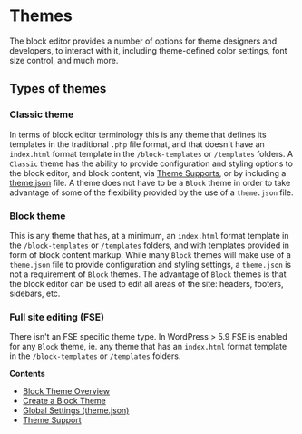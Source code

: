 # Themes

The block editor provides a number of options for theme designers and developers, to interact with it, including theme-defined color settings, font size control, and much more.

## Types of themes

### Classic theme

In terms of block editor terminology this is any theme that defines its templates in the traditional `.php` file format, and that doesn't have an `index.html` format template in the `/block-templates` or `/templates` folders. A `Classic` theme has the ability to provide configuration and styling options to the block editor, and block content, via [Theme Supports](/docs/how-to-guides/themes/theme-support.md), or by including a [theme.json](/docs/how-to-guides/themes/theme-json.md) file. A theme does not have to be a `Block` theme in order to take advantage of some of the flexibility provided by the use of a `theme.json` file.

### Block theme

This is any theme that has, at a minimum, an `index.html` format template in the `/block-templates` or `/templates` folders, and with templates  provided in form of block content markup. While many `Block` themes will make use of a `theme.json` file to provide configuration and styling settings, a `theme.json` is not a requirement of `Block` themes. The advantage of `Block` themes is that the block editor can be used to edit all areas of the site: headers, footers, sidebars, etc.

### Full site editing (FSE)

There isn't an FSE specific theme type. In WordPress > 5.9 FSE is enabled for any `Block` theme, ie. any theme that has an `index.html` format template in the `/block-templates` or `/templates` folders.

**Contents**

- [Block Theme Overview](/docs/how-to-guides/themes/block-theme-overview.md)
- [Create a Block Theme](/docs/how-to-guides/themes/create-block-theme.md)
- [Global Settings (theme.json)](/docs/how-to-guides/themes/theme-json.md)
- [Theme Support](/docs/how-to-guides/themes/theme-support.md)
